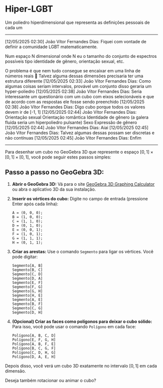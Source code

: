 # Hiper-LGBT

Um poliedro hiperdimensional que representa as definições pessoais de cada um

---

[12/05/2025 02:30] João Vítor Fernandes Dias: Fiquei com vontade de definir a comunidade LGBT matematicamente.

Num espaço N dimensional onde N eu o tamanho do conjunto de espectros possíveis tipo identidade de gênero, orientação sexual, etc.

O problema é que nem tudo consegue se encaixar em uma linha de números reais 🤔
Talvez alguma dessas dimensões precisaria ter uma estrutura diferente
[12/05/2025 02:33] João Vítor Fernandes Dias: Como algumas coisas seriam intervalos, provável um conjunto disso geraria um hyper-poliedro
[12/05/2025 02:38] João Vítor Fernandes Dias: Seria interessante um questionário com um cubo com eixos selecionáveis e que de acordo com as respostas ele fosse sendo preenchido
[12/05/2025 02:38] João Vítor Fernandes Dias: Digo cubo porque todos os valores devem ir de [-1, 1]
[12/05/2025 02:44] João Vítor Fernandes Dias: Orientação sexual
Orientação romântica
Identidade de gênero (a galera fluida seria um hiperpoliedro pulsante)
Sexo
Expressão de gênero
[12/05/2025 02:44] João Vítor Fernandes Dias: Aiai
[12/05/2025 02:45] João Vítor Fernandes Dias: Talvez algumas dessas possam ser discretas e não contínuas
[12/05/2025 02:45] João Vítor Fernandes Dias: Enfim

---

Para desenhar um cubo no GeoGebra 3D que represente o espaço $[0,1] \times [0,1] \times [0,1]$, você pode seguir estes passos simples:

## **Passo a passo no GeoGebra 3D:**

1. **Abrir o GeoGebra 3D:**
   Vá para o site [GeoGebra 3D Graphing Calculator](https://www.geogebra.org/3d) ou abra o aplicativo 3D da sua instalação.

2. **Inserir os vértices do cubo:**
   Digite no campo de entrada (pressione Enter após cada linha):

   ```geogebra
   A = (0, 0, 0);
   B = (1, 0, 0);
   C = (1, 1, 0);
   D = (0, 1, 0);
   E = (0, 0, 1);
   F = (1, 0, 1);
   G = (1, 1, 1);
   H = (0, 1, 1);
   ```

3. **Criar as arestas:**
   Use o comando `Segmento` para ligar os vértices. Você pode digitar:

   ```geogebra
   Segmento[A, B]
   Segmento[B, C]
   Segmento[C, D]
   Segmento[D, A]
   Segmento[E, F]
   Segmento[F, G]
   Segmento[G, H]
   Segmento[H, E]
   Segmento[A, E]
   Segmento[B, F]
   Segmento[C, G]
   Segmento[D, H]
   ```

4. **(Opcional) Criar as faces como polígonos para deixar o cubo sólido:**
   Para isso, você pode usar o comando `Polígono` em cada face:

   ```geogebra
   Polígono[A, B, C, D]
   Polígono[E, F, G, H]
   Polígono[A, B, F, E]
   Polígono[B, C, G, F]
   Polígono[C, D, H, G]
   Polígono[D, A, E, H]
   ```

Depois disso, você verá um cubo 3D exatamente no intervalo $[0,1]$ em cada dimensão.

Deseja também rotacionar ou animar o cubo?
